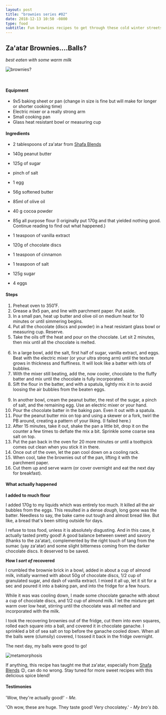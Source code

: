 ```yaml
---
layout: post
title: "brownies series #02"
date: 2018-12-13 10:50 -0800
type: food
subtitle: Fun brownies recipes to get through these cold winter streets
---
```


## Za'atar Brownies....Balls?
_best eaten with some warm milk_

![brownies?][1]

<br/>

#### Equipment

- 9x5 baking sheet or pan (change in size is fine but will make for longer or shorter cooking time)
- Electric mixer or a really strong arm
- Small cooking pan
- Glass heat resistant bowl or measuring cup

#### Ingredients

- 2 tablespoons of za'atar from [Shafa Blends](https://www.shafablends.com/collections/spice-blends/products/zaatar)
- 140g peanut butter
- 125g of sugar
- pinch of salt
- 1 egg

- 56g softened butter
- 85ml of olive oil
- 40 g cocoa powder

- 85g all purpose flour (I originally put 170g and that yielded nothing good. Continue reading to find out what happened.)
- 1 teaspoon of vanilla extract
- 120g of chocolate discs
- 1 teaspoon of cinnamon
- 1 teaspoon of salt
- 125g sugar
- 4 eggs


#### Steps

<ol>
  <li> Preheat oven to 350˚F. </li>
  <li> Grease a 9x5 pan, and line with parchment paper. Put aside.</li>
  <li> In a small pan, heat up butter and olive oil on medium heat for 10 minutes or until simmering begins. </li>
  <li> Put all the chocolate (discs and powder) in a heat resistant glass bowl or measuring cup. Reserve. </li>
  <li> Take the oils off the heat and pour on the chocolate. Let sit 2 minutes, then mix until all the chocolate is melted. </li>
  <br/>
  <li> In a large bowl, add the salt, first half of sugar, vanilla extract, and eggs. Beat with the electric mixer (or your ultra strong arm) until the texture grows in thickness and fluffiness. It will look like a batter with lots of bubbles. </li>
  <li> With the mixer still beating, add the, now cooler, chocolate to the fluffy batter and mix until the chocolate is fully incorporated.</li>
  <li> Sift the flour in the batter, and with a spatula, lightly mix it in to avoid loosing the air bubbles from the beaten eggs. </li>
  <br/>
  <li> In another bowl, cream the peanut butter, the rest of the sugar, a pinch of salt, and the remaining egg. Use an electric mixer or your hand.</li>
  <li> Pour the chocolate batter in the baking pan. Even it out with a spatula.</li>
  <li> Pour the peanut butter mix on top and using a skewer or a fork, twirl the PB around, creating a pattern of your liking. (I failed here.)</li>
  <li> After 15 minutes, take it out, shake the pan a little bit, drop it on the counter a few times to deflate the mix a bit. Sprinkle some coarse sea salt on top.</li>
  <li> Put the pan back in the oven for 20 more minutes or until a toothpick comes out clean when you stick it in there. </li>
  <li> Once out of the oven, let the pan cool down on a cooling rack. </li>
  <li> When cool, take the brownies out of the pan, lifting it with the parchment paper. </li>
  <li> Cut them up and serve warm (or cover overnight and eat the next day for breakfast). </li>

</ol>

#### What actually happened

**I added to much flour**

I added 170g to my liquids which was entirely too much. It killed all the air bubbles from the eggs.  This resulted in a dense _dough_, long gone was the batter. Needless to say, the bake came out tough and almost bread like. But like, a bread that's been sitting outside for days.

I refuse to toss food, unless it is absolutely disgusting. And in this case, it actually tasted pretty good! A good balance between sweet and savory (thanks to the za'atar), complemented by the right touch of tang from the sumac (yay za'atar) and some slight bitterness coming from the darker chocolate discs. It deserved to be saved.

**How I _sort of_ recovered**

I crumbled the brownie brick in a bowl, added in about a cup of almond milk, initially warmed with about 50g of chocolate discs, 1/2 cup of granulated sugar, and dash of vanilla extract. I mixed it all up, let it sit for a sec and poured it into a baking pan, and into the fridge for a few hours.

While it was was cooling down, I made some chocolate ganache with about a cup of chocolate discs, and 1/2 cup of almond milk. I let the mixture get warm over low heat, stirring until the chocolate was all melted and incorporated with the milk.

I took the recovering brownies out of the fridge, cut them into even squares, rolled each square into a ball, and covered it in chocolate ganache. I sprinkled a bit of sea salt on top before the ganache cooled down. When all the balls were (clumsily) covered, I tossed it back in the fridge overnight.

The next day, my balls were good to go!


![metamorphosis][2]

If anything, this recipe has taught me that za'atar, especially from [Shafa Blends](https://www.shafablends.com/collections/spice-blends/products/zaatar) :wink:, can do no wrong. Stay tuned for more sweet recipes with this delicious spice blend!

#### Testimonies

'Wow, they're actually good!' - _Me._

'Oh wow, these are huge. They taste good! Very chocolatey.' - _My bro's bb._


[1]:https://www.dropbox.com/s/qssyrp4ep9839qv/IMG_2503.jpg?raw=1
[2]:https://www.dropbox.com/s/xjcjw42ipl3jqn4/IMG_2507.jpg?raw=1
